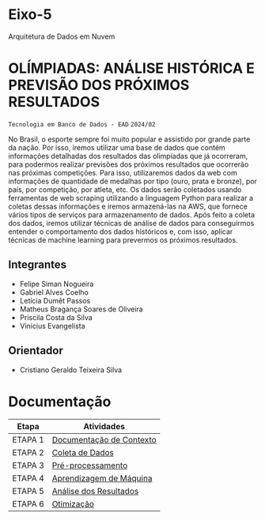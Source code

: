 # Eixo-5
Arquitetura de Dados em Nuvem

# OLÍMPIADAS: ANÁLISE HISTÓRICA E PREVISÃO DOS PRÓXIMOS RESULTADOS
`Tecnologia em Banco de Dados - EAD`
`2024/02`

No Brasil, o esporte sempre foi muito popular e assistido por grande parte da nação. Por isso, iremos utilizar uma base de dados que contém informações detalhadas dos resultados das olimpíadas que já ocorreram, para podermos realizar previsões dos próximos resultados que ocorrerão nas próximas competições.
Para isso, utilizaremos dados da web com informações de quantidade de medalhas por tipo (ouro, prata e bronze), por país, por competição, por atleta, etc. Os dados serão coletados usando ferramentas de web scraping utilizando a linguagem Python para realizar a coletas dessas informações e iremos armazená-las na AWS, que fornece vários tipos de serviços para armazenamento de dados. Após feito a coleta dos dados, iremos utilizar técnicas de análise de dados para conseguirmos entender o comportamento dos dados históricos e, com isso, aplicar técnicas de machine learning para prevermos os próximos resultados.

## Integrantes
* Felipe Siman Nogueira
* Gabriel Alves Coelho
* Letícia Dumêt Passos
* Matheus Bragança Soares de Oliveira
* Priscila Costa da Silva
* Vinícius Evangelista

## Orientador
* Cristiano Geraldo Teixeira Silva

# Documentação

| Etapa         | Atividades |
|  :----:   | ----------- |
| ETAPA 1        |[Documentação de Contexto](assets/1_inicio_projeto.md) |
| ETAPA 2        |[Coleta de Dados](assets/2_coleta_dados.md) |
| ETAPA 3        |[Pré-processamento](assets/3_pre_processamento.md) |
| ETAPA 4        |[Aprendizagem de Máquina](assets/4_aprendizagem_maquina.md)|
| ETAPA 5        |[Análise dos Resultados](assets/5_analise_resultados.md) |
| ETAPA 6        |[Otimização](assets/6_otimizacao.md) |
